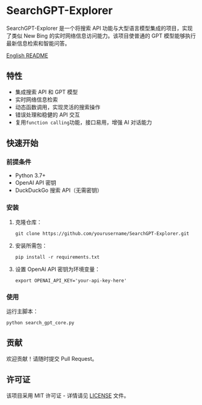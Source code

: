 # SearchGPT-Explorer

SearchGPT-Explorer 是一个将搜索 API 功能与大型语言模型集成的项目，实现了类似 New Bing 的实时网络信息访问能力。该项目使普通的 GPT 模型能够执行最新信息检索和智能问答。

[English README](https://github.com/Huoyuuu/SearchGPT-Explorer/blob/main/README_EN.md)

## 特性

- 集成搜索 API 和 GPT 模型
- 实时网络信息检索
- 动态函数调用，实现灵活的搜索操作
- 错误处理和稳健的 API 交互
- 复用`function calling`功能，接口易用，增强 AI 对话能力

## 快速开始

### 前提条件

- Python 3.7+
- OpenAI API 密钥
- DuckDuckGo 搜索 API（无需密钥）

### 安装

1. 克隆仓库：
   ```
   git clone https://github.com/yourusername/SearchGPT-Explorer.git
   ```

2. 安装所需包：
   ```
   pip install -r requirements.txt
   ```

3. 设置 OpenAI API 密钥为环境变量：
   ```
   export OPENAI_API_KEY='your-api-key-here'
   ```

### 使用

运行主脚本：

```
python search_gpt_core.py
```

## 贡献

欢迎贡献！请随时提交 Pull Request。

## 许可证

该项目采用 MIT 许可证 - 详情请见 [LICENSE](LICENSE) 文件。
